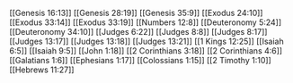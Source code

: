 [[Genesis 16:13]]
[[Genesis 28:19]]
[[Genesis 35:9]]
[[Exodus 24:10]]
[[Exodus 33:14]]
[[Exodus 33:19]]
[[Numbers 12:8]]
[[Deuteronomy 5:24]]
[[Deuteronomy 34:10]]
[[Judges 6:22]]
[[Judges 8:8]]
[[Judges 8:17]]
[[Judges 13:17]]
[[Judges 13:18]]
[[Judges 13:21]]
[[1 Kings 12:25]]
[[Isaiah 6:5]]
[[Isaiah 9:5]]
[[John 1:18]]
[[2 Corinthians 3:18]]
[[2 Corinthians 4:6]]
[[Galatians 1:6]]
[[Ephesians 1:17]]
[[Colossians 1:15]]
[[2 Timothy 1:10]]
[[Hebrews 11:27]]
